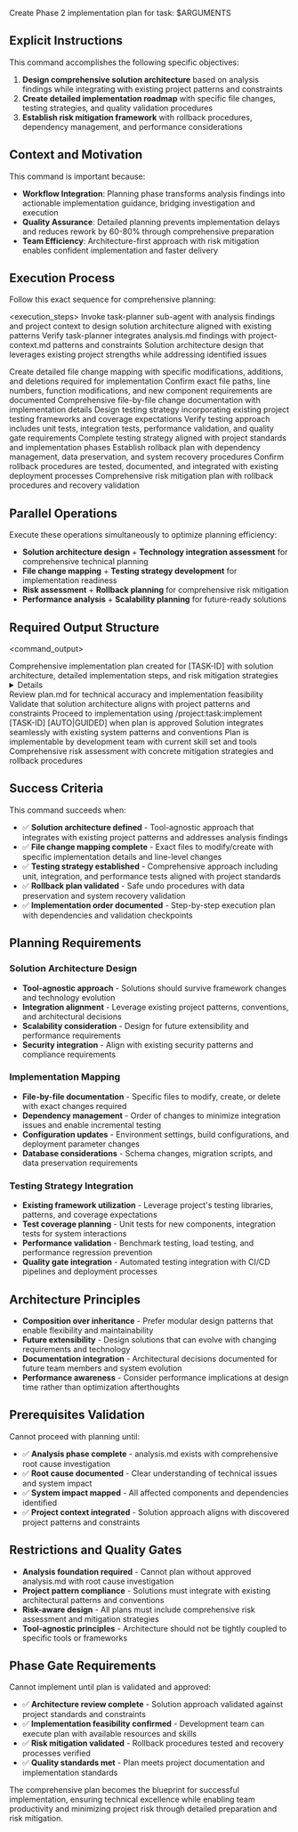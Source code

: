 Create Phase 2 implementation plan for task: $ARGUMENTS

## Explicit Instructions

This command accomplishes the following specific objectives:

1. **Design comprehensive solution architecture** based on analysis findings while integrating with existing project patterns and constraints
2. **Create detailed implementation roadmap** with specific file changes, testing strategies, and quality validation procedures
3. **Establish risk mitigation framework** with rollback procedures, dependency management, and performance considerations

## Context and Motivation

This command is important because:

- **Workflow Integration**: Planning phase transforms analysis findings into actionable implementation guidance, bridging investigation and execution
- **Quality Assurance**: Detailed planning prevents implementation delays and reduces rework by 60-80% through comprehensive preparation
- **Team Efficiency**: Architecture-first approach with risk mitigation enables confident implementation and faster delivery

## Execution Process

Follow this exact sequence for comprehensive planning:

<execution_steps>
<step number="1">
<action>Invoke task-planner sub-agent with analysis findings and project context to design solution architecture aligned with existing patterns</action>
<validation>Verify task-planner integrates analysis.md findings with project-context.md patterns and constraints</validation>
<output>Solution architecture design that leverages existing project strengths while addressing identified issues</output>
</step>

<step number="2">
<action>Create detailed file change mapping with specific modifications, additions, and deletions required for implementation</action>
<validation>Confirm exact file paths, line numbers, function modifications, and new component requirements are documented</validation>
<output>Comprehensive file-by-file change documentation with implementation details</output>
</step>

<step number="3">
<action>Design testing strategy incorporating existing project testing frameworks and coverage expectations</action>
<validation>Verify testing approach includes unit tests, integration tests, performance validation, and quality gate requirements</validation>
<output>Complete testing strategy aligned with project standards and implementation phases</output>
</step>

<step number="4">
<action>Establish rollback plan with dependency management, data preservation, and system recovery procedures</action>
<validation>Confirm rollback procedures are tested, documented, and integrated with existing deployment processes</validation>
<output>Comprehensive risk mitigation plan with rollback procedures and recovery validation</output>
</step>
</execution_steps>

## Parallel Operations

Execute these operations simultaneously to optimize planning efficiency:

- **Solution architecture design** + **Technology integration assessment** for comprehensive technical planning
- **File change mapping** + **Testing strategy development** for implementation readiness
- **Risk assessment** + **Rollback planning** for comprehensive risk mitigation
- **Performance analysis** + **Scalability planning** for future-ready solutions

## Required Output Structure

<command_output>

<summary>Comprehensive implementation plan created for [TASK-ID] with solution architecture, detailed implementation steps, and risk mitigation strategies</summary>
<details>
<solution_architecture>High-level solution approach aligned with project architecture and addressing analysis findings</solution_architecture>
<implementation_roadmap>Detailed file changes, implementation order, and step-by-step execution plan</implementation_roadmap>
<testing_strategy>Comprehensive testing approach with unit, integration, and performance validation requirements</testing_strategy>
<risk_mitigation>Rollback procedures, dependency management, and recovery validation processes</risk_mitigation>
</details>
<next_steps>
<step>Review plan.md for technical accuracy and implementation feasibility</step>
<step>Validate that solution architecture aligns with project patterns and constraints</step>
<step>Proceed to implementation using /project:task:implement [TASK-ID] [AUTO|GUIDED] when plan is approved</step>
</next_steps>
<quality_validation>
<architectural_alignment>Solution integrates seamlessly with existing system patterns and conventions</architectural_alignment>
<implementation_feasibility>Plan is implementable by development team with current skill set and tools</implementation_feasibility>
<risk_coverage>Comprehensive risk assessment with concrete mitigation strategies and rollback procedures</risk_coverage>
</quality_validation>
</command_output>

## Success Criteria

This command succeeds when:

- ✅ **Solution architecture defined** - Tool-agnostic approach that integrates with existing project patterns and addresses analysis findings
- ✅ **File change mapping complete** - Exact files to modify/create with specific implementation details and line-level changes
- ✅ **Testing strategy established** - Comprehensive approach including unit, integration, and performance tests aligned with project standards
- ✅ **Rollback plan validated** - Safe undo procedures with data preservation and system recovery validation
- ✅ **Implementation order documented** - Step-by-step execution plan with dependencies and validation checkpoints

## Planning Requirements

### Solution Architecture Design

- **Tool-agnostic approach** - Solutions should survive framework changes and technology evolution
- **Integration alignment** - Leverage existing project patterns, conventions, and architectural decisions
- **Scalability consideration** - Design for future extensibility and performance requirements
- **Security integration** - Align with existing security patterns and compliance requirements

### Implementation Mapping

- **File-by-file documentation** - Specific files to modify, create, or delete with exact changes required
- **Dependency management** - Order of changes to minimize integration issues and enable incremental testing
- **Configuration updates** - Environment settings, build configurations, and deployment parameter changes
- **Database considerations** - Schema changes, migration scripts, and data preservation requirements

### Testing Strategy Integration

- **Existing framework utilization** - Leverage project's testing libraries, patterns, and coverage expectations
- **Test coverage planning** - Unit tests for new components, integration tests for system interactions
- **Performance validation** - Benchmark testing, load testing, and performance regression prevention
- **Quality gate integration** - Automated testing integration with CI/CD pipelines and deployment processes

## Architecture Principles

- **Composition over inheritance** - Prefer modular design patterns that enable flexibility and maintainability
- **Future extensibility** - Design solutions that can evolve with changing requirements and technology
- **Documentation integration** - Architectural decisions documented for future team members and system evolution
- **Performance awareness** - Consider performance implications at design time rather than optimization afterthoughts

## Prerequisites Validation

Cannot proceed with planning until:

- ✅ **Analysis phase complete** - analysis.md exists with comprehensive root cause investigation
- ✅ **Root cause documented** - Clear understanding of technical issues and system impact
- ✅ **System impact mapped** - All affected components and dependencies identified
- ✅ **Project context integrated** - Solution approach aligns with discovered project patterns and constraints

## Restrictions and Quality Gates

- **Analysis foundation required** - Cannot plan without approved analysis.md with root cause investigation
- **Project pattern compliance** - Solutions must integrate with existing architectural patterns and conventions
- **Risk-aware design** - All plans must include comprehensive risk assessment and mitigation strategies
- **Tool-agnostic principles** - Architecture should not be tightly coupled to specific tools or frameworks

## Phase Gate Requirements

Cannot implement until plan is validated and approved:

- ✅ **Architecture review complete** - Solution approach validated against project standards and constraints
- ✅ **Implementation feasibility confirmed** - Development team can execute plan with available resources and skills
- ✅ **Risk mitigation validated** - Rollback procedures tested and recovery processes verified
- ✅ **Quality standards met** - Plan meets project documentation and implementation standards

The comprehensive plan becomes the blueprint for successful implementation, ensuring technical excellence while enabling team productivity and minimizing project risk through detailed preparation and risk mitigation.
